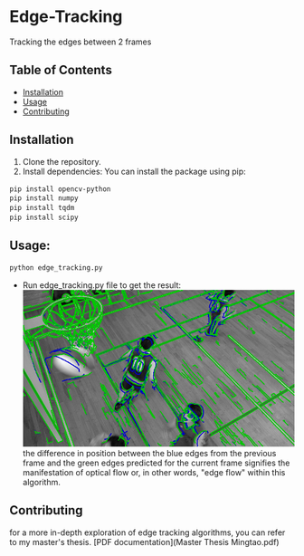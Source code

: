 # Edge-Tracking
Tracking the edges  between 2 frames

## Table of Contents

- [Installation](#installation)
- [Usage](#usage)
- [Contributing](#contributing)

## Installation

1. Clone the repository.
2. Install dependencies:
You can install the package using pip:

```bash
pip install opencv-python
pip install numpy
pip install tqdm
pip install scipy
```

## Usage:
```bash
python edge_tracking.py
```
- Run edge_tracking.py file to get the result:
![Example Image](Edge_tracking_result.png)
the difference in position between the blue edges from the previous frame and the
green edges predicted for the current frame signifies the manifestation of optical
flow or, in other words, "edge flow" within this algorithm.

## Contributing
for a more in-depth exploration of edge tracking algorithms, you can refer to my master's thesis.
[PDF documentation](Master Thesis Mingtao.pdf)


